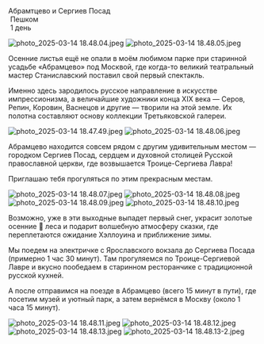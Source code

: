 

<link rel="stylesheet" href="../assets-custom/css/style-markdown.css">
<div class="cover-container" style="background-image: url('abramtsevo.jpg'); background-position-y: 50%;">
	<div class="cover-text">
		<div class="cover-title">
            Абрамтцево и Сергиев Посад
        </div>
		<div class="cover-description">
			<div>
                <img class="cover-icon" src="../assets-custom/icon-footsteps.png" loading="lazy" alt="" />
                <span>Пешком</span>
            </div>
            <div>
                <img class="cover-icon" loading="lazy" src="../assets-custom/icon-time.png" alt=""  />
                <span>1 день</span>
            </div>
		</div>
	</div>
</div>

<div id="map"></div>

![photo_2025-03-14 18.48.04.jpeg](imgs/photo_2025-03-14%2018.48.04.jpeg)
![photo_2025-03-14 18.48.05.jpeg](imgs/photo_2025-03-14%2018.48.05.jpeg)

Осенние листья ещё не опали в моём любимом парке при старинной усадьбе «Абрамцево» под Москвой, где когда-то великий театральный мастер Станиславский поставил свой первый спектакль.

Именно здесь зародилось русское направление в искусстве импрессионизма, а величайшие художники конца XIX века — Серов, Репин, Коровин, Васнецов и другие — творили на этой земле.
Их полотна составляют основу коллекции Третьяковской галереи.

![photo_2025-03-14 18.47.49.jpeg](imgs/photo_2025-03-14%2018.47.49.jpeg)
![photo_2025-03-14 18.48.06.jpeg](imgs/photo_2025-03-14%2018.48.06.jpeg)

Абрамцево находится совсем рядом с другим удивительным местом — городком Сергиев Посад, сердцем и духовной столицей Русской православной церкви, где возвышается Троице-Сергиева Лавра!

Приглашаю тебя прогуляться по этим прекрасным местам.

![photo_2025-03-14 18.48.07.jpeg](imgs/photo_2025-03-14%2018.48.07.jpeg)
![photo_2025-03-14 18.48.08.jpeg](imgs/photo_2025-03-14%2018.48.08.jpeg)
![photo_2025-03-14 18.48.09.jpeg](imgs/photo_2025-03-14%2018.48.09.jpeg)
![photo_2025-03-14 18.48.10.jpeg](imgs/photo_2025-03-14%2018.48.10.jpeg)


Возможно, уже в эти выходные выпадет первый снег, украсит золотые осенние 🍂 леса и подарит волшебную атмосферу сказки, где переплетаются ожидание Хэллоуина и приближение зимы.

Мы поедем на электричке с Ярославского вокзала до Сергиева Посада (примерно 1 час 30 минут).
Там прогуляемся по Троице-Сергиевой Лавре и вкусно пообедаем в старинном ресторанчике с традиционной русской кухней.

А после отправимся на поезде в Абрамцево (всего 15 минут в пути), где посетим музей и уютный парк, а затем вернёмся в Москву (около 1 часа 15 минут).


![photo_2025-03-14 18.48.11.jpeg](imgs/photo_2025-03-14%2018.48.11.jpeg)
![photo_2025-03-14 18.48.12.jpeg](imgs/photo_2025-03-14%2018.48.12.jpeg)
![photo_2025-03-14 18.48.13.jpeg](imgs/photo_2025-03-14%2018.48.13.jpeg)
![photo_2025-03-14 18.48.13-2.jpeg](imgs/photo_2025-03-14%2018.48.13-2.jpeg)




<link href="https://api.mapbox.com/mapbox-gl-js/v3.10.0/mapbox-gl.css" rel="stylesheet">
<script src="https://api.mapbox.com/mapbox-gl-js/v3.10.0/mapbox-gl.js"></script>
<script src="https://cdn.jsdelivr.net/npm/js-yaml@4.1.0/dist/js-yaml.min.js"></script>
<script src="../assets-custom/js/cozy-journey.js"></script>
<script>architectMap({
    tracks: [
        {path: 'abramtsevo-ot-platformy.gpx'}, 
        {path: 'abramtsevo-park.gpx'},
        {path: 'posad.gpx'}],
    points: 'points.yaml',
    zoom: 7.6,
    center: [37.88800, 55.99172],
    fitDuration: 9000,
    fitMaxzoom: 10.5
});
</script>


